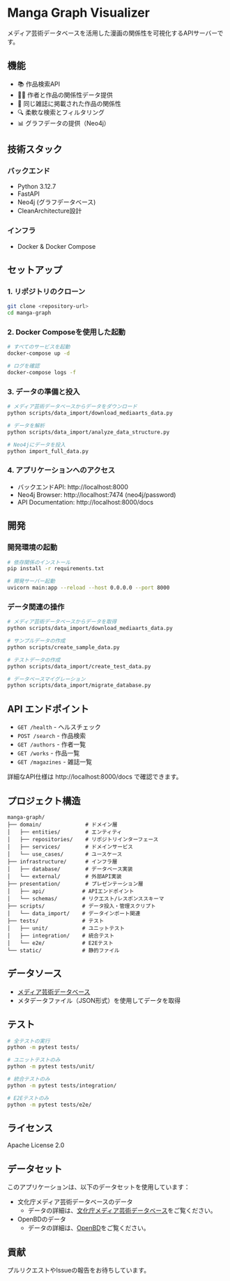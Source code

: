 # Manga Graph Visualizer

メディア芸術データベースを活用した漫画の関係性を可視化するAPIサーバーです。

## 機能

- 📚 作品検索API
- 👨‍🎨 作者と作品の関係性データ提供
- 📖 同じ雑誌に掲載された作品の関係性
- 🔍 柔軟な検索とフィルタリング
- 📊 グラフデータの提供（Neo4j）

## 技術スタック

### バックエンド
- Python 3.12.7
- FastAPI
- Neo4j (グラフデータベース)
- CleanArchitecture設計

### インフラ
- Docker & Docker Compose

## セットアップ

### 1. リポジトリのクローン
```bash
git clone <repository-url>
cd manga-graph
```

### 2. Docker Composeを使用した起動
```bash
# すべてのサービスを起動
docker-compose up -d

# ログを確認
docker-compose logs -f
```

### 3. データの準備と投入
```bash
# メディア芸術データベースからデータをダウンロード
python scripts/data_import/download_mediaarts_data.py

# データを解析
python scripts/data_import/analyze_data_structure.py

# Neo4jにデータを投入
python import_full_data.py
```

### 4. アプリケーションへのアクセス
- バックエンドAPI: http://localhost:8000
- Neo4j Browser: http://localhost:7474 (neo4j/password)
- API Documentation: http://localhost:8000/docs

## 開発

### 開発環境の起動
```bash
# 依存関係のインストール
pip install -r requirements.txt

# 開発サーバー起動
uvicorn main:app --reload --host 0.0.0.0 --port 8000
```

### データ関連の操作
```bash
# メディア芸術データベースからデータを取得
python scripts/data_import/download_mediaarts_data.py

# サンプルデータの作成
python scripts/create_sample_data.py

# テストデータの作成
python scripts/data_import/create_test_data.py

# データベースマイグレーション
python scripts/data_import/migrate_database.py
```

## API エンドポイント

- `GET /health` - ヘルスチェック
- `POST /search` - 作品検索
- `GET /authors` - 作者一覧
- `GET /works` - 作品一覧  
- `GET /magazines` - 雑誌一覧

詳細なAPI仕様は http://localhost:8000/docs で確認できます。

## プロジェクト構造

```
manga-graph/
├── domain/              # ドメイン層
│   ├── entities/        # エンティティ
│   ├── repositories/    # リポジトリインターフェース
│   ├── services/        # ドメインサービス
│   └── use_cases/       # ユースケース
├── infrastructure/      # インフラ層
│   ├── database/        # データベース実装
│   └── external/        # 外部API実装
├── presentation/        # プレゼンテーション層
│   ├── api/            # APIエンドポイント
│   └── schemas/        # リクエスト/レスポンススキーマ
├── scripts/            # データ投入・管理スクリプト
│   └── data_import/    # データインポート関連
├── tests/              # テスト
│   ├── unit/           # ユニットテスト
│   ├── integration/    # 統合テスト
│   └── e2e/            # E2Eテスト
└── static/             # 静的ファイル
```

## データソース

- [メディア芸術データベース](https://mediaarts-db.artmuseums.go.jp/)
- メタデータファイル（JSON形式）を使用してデータを取得

## テスト

```bash
# 全テストの実行
python -m pytest tests/

# ユニットテストのみ
python -m pytest tests/unit/

# 統合テストのみ
python -m pytest tests/integration/

# E2Eテストのみ
python -m pytest tests/e2e/
```

## ライセンス

Apache License 2.0

## データセット
このアプリケーションは、以下のデータセットを使用しています：
- 文化庁メディア芸術データベースのデータ
  - データの詳細は、[文化庁メディア芸術データベース](https://mediaarts-db.bunka.go.jp/)をご覧ください。
- OpenBDのデータ
  - データの詳細は、[OpenBD](https://openbd.jp/)をご覧ください。


## 貢献

プルリクエストやIssueの報告をお待ちしています。
